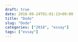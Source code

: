 ```yaml
---
draft: true
date: 2018-09-24T01:01:13+09:00
title: "Dodo"
slug: "Dodo"
categories: ["2018", "essay"]
tags: ["essay"]
---
```


